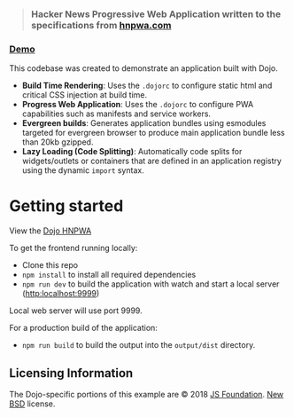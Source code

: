 > ### Hacker News Progressive Web Application written to the specifications from [hnpwa.com](https://hnpwa.com/)

### [Demo](https://dojo-2-hnpwa-d668d.firebaseapp.com/)

This codebase was created to demonstrate an application built with Dojo.

-   **Build Time Rendering**: Uses the `.dojorc` to configure static html and critical CSS injection at build time.
-   **Progress Web Application**: Uses the `.dojorc` to configure PWA capabilities such as manifests and service workers.
-   **Evergreen builds**: Generates application bundles using esmodules targeted for evergreen browser to produce main application bundle less than 20kb gzipped.
-   **Lazy Loading (Code Splitting)**: Automatically code splits for widgets/outlets or containers that are defined in an application registry using the dynamic `import` syntax.

Getting started
===============

View the [Dojo HNPWA](https://dojo-2-hnpwa-d668d.firebaseapp.com/)

To get the frontend running locally:

-   Clone this repo
-   `npm install` to install all required dependencies
-   `npm run dev` to build the application with watch and start a local server (<a href="http:localhost:9999" class="uri">http:localhost:9999</a>)

Local web server will use port 9999.

For a production build of the application:

-   `npm run build` to build the output into the `output/dist` directory.

Licensing Information
---------------------

The Dojo-specific portions of this example are © 2018 [JS Foundation](https://js.foundation/). [New BSD](http://opensource.org/licenses/BSD-3-Clause) license.
